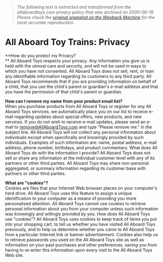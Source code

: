 > *The following text is extracted and transformed from the allaboardtoys.com privacy policy that was archived on 2000-06-19. Please check the [original snapshot on the Wayback Machine](https://web.archive.org/web/20000619143547id_/http%3A//www.allaboardtoys.com/privacy.asp%3Fmscssid%3DAUBV79VFWQS12HGL00LHRWKJXRPA9R91) for the most accurate reproduction.*

# All Aboard Toy Trains: Privacy

**How do you protect my Privacy?  
** All Aboard Toys respects your privacy. Any information you give us is held with the utmost care and security, and will not be used in ways to which you have not consented. All Aboard Toys does not sell, rent, or loan any identifiable information regarding its customers to any third party. All Aboard Toys recommends that if you are providing information on behalf of a child, that you use the child's parent or guardian's e-mail address and that you have the permission of that child's parent or guardian. 

**How can I remove my name from your product email list?**  
When you purchase products from All Aboard Toys or register for any All Aboard Toys services, we automatically place you on our list to receive e-mail regarding updates about special offers, new products, and new services. If you do not wish to receive e-mail updates, please send an e-mail to remove@AllAboardToys.com and type "Please remove me." in the subject line. All Aboard Toys will not collect any personal information about individuals except when specifically and knowingly provided by such individuals. Examples of such information are: name, postal address, e-mail address, phone number, birthdays, and product commentary. What does All Aboard Toys do with the information I provide? All Aboard Toys does not sell or share any information at the individual customer level with any of its partners or other third parties. All Aboard Toys may share non-personal aggregated, or summary information regarding its customer base with partners or other third parties. 

**What are "cookies"?**  
Cookies are files that your Internet Web browser places on your computer's hard drive. All Aboard Toys uses this feature to assign a unique identification to your computer as a means of providing you more personalized attention. All Aboard Toys cannot use cookies to retrieve personal information about you from your computer unless such information was knowingly and willingly provided by you. How does All Aboard Toys use "cookies"? All Aboard Toys uses cookies to keep track of items you put into your shopping cart, to tell us whether you have visited All Aboard Toys previously, and to help us determine whether you came to All Aboard Toys from a particular Internet link or banner advertisement. Cookies also help us to retrieve passwords you used on the All Aboard Toys site as well as information on your past purchases and other preferences, saving you from having to re-enter this information upon every visit to the All Aboard Toys Web site.
